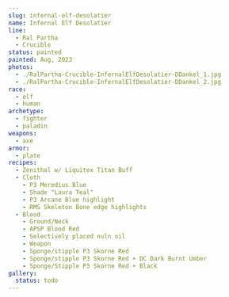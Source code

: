 ```yaml
---
slug: infernal-elf-desolatier
name: Infernal Elf Desolatier
line:
  - Ral Partha
  - Crucible
status: painted
painted: Aug, 2023
photos:
  - ./RalPartha-Crucible-InfernalElfDesolatier-DDankel_1.jpg
  - ./RalPartha-Crucible-InfernalElfDesolatier-DDankel_2.jpg
race:
  - elf
  - human
archetype:
  - fighter
  - paladin
weapons:
  - axe
armor:
  - plate
recipes:
  - Zenithal w/ Liquitex Titan Buff
  - Cloth
    - P3 Meredius Blue
    - Shade "Laura Teal"
    - P3 Arcane Blue highlight
    - RMS Skeleton Bone edge highlights
  - Blood
    - Ground/Neck
    - APSP Blood Red
    - Selectively placed nuln oil
    - Weapon
    - Sponge/stipple P3 Skorne Red
    - Sponge/stipple P3 Skorne Red + DC Dark Burnt Umber
    - Sponge/Stipple P3 Skorne Red + Black
gallery:
  status: todo
---
```

